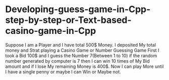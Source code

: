 # Developing-guess-game-in-Cpp-step-by-step-or-Text-based-casino-game-in-Cpp
Suppose I am a Player and I have total 500$ Money. I deposited My total money and Strat playing a Casino Game or Number Guessing Game First I took a Bid 100$ and I guess the Number 7(Between 1 to 10) if the random number generated by computer is 7 then I can win 10 times of My Bid amount and if I lose My remaining Money is 400$. Now I can play More until I have a single penny or maybe I can Win or Maybe not.
